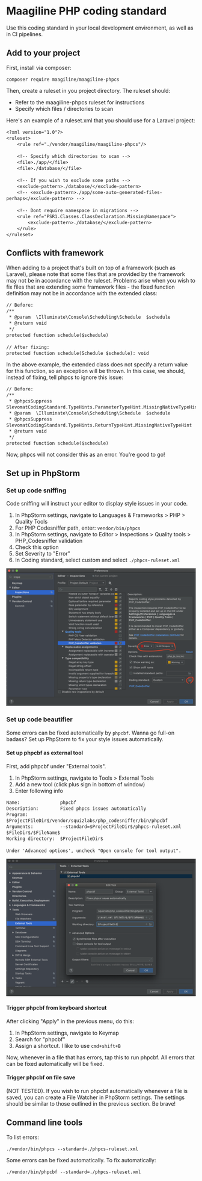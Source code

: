 # Maagiline PHP coding standard
Use this coding standard in your local development environment, as well as in CI pipelines.

## Add to your project
First, install via composer:
```
composer require maagiline/maagiline-phpcs
```

Then, create a ruleset in you project directory. The ruleset should:
- Refer to the maagiline-phpcs ruleset for instructions
- Specify which files / directories to scan

Here's an example of a ruleset.xml that you should use for a Laravel project:
```
<?xml version="1.0"?>
<ruleset>
    <rule ref="./vendor/maagiline/maagiline-phpcs"/>

    <!-- Specify which directories to scan -->
    <file>./app/</file>
    <file>./database/</file>

    <!-- If you wish to exclude some paths -->
    <exclude-pattern>./database/</exclude-pattern>
    <!-- <exclude-pattern>./app/some-auto-generated-files-perhaps</exclude-pattern> -->

    <!-- Dont require namespace in migrations -->
    <rule ref="PSR1.Classes.ClassDeclaration.MissingNamespace">
        <exclude-pattern>./database/</exclude-pattern>
    </rule>
</ruleset>
```
## Conflicts with framework
When adding to a project that's built on top of a framework (such as Laravel), please note that some files that are provided by the framework may not be in accordance with the ruleset. Problems arise when you wish to fix files that are extending some framework files - the fixed function definition may not be in accordance with the extended class:
```
// Before:
/**
 * @param  \Illuminate\Console\Scheduling\Schedule  $schedule
 * @return void
 */
protected function schedule($schedule)

// After fixing:
protected function schedule(Schedule $schedule): void
```

In the above example, the extended class does not specify a return value for this function, so an exception will be thrown. In this case, we should, instead of fixing, tell phpcs to ignore this issue:
```
// Before:
/**
 * @phpcsSuppress SlevomatCodingStandard.TypeHints.ParameterTypeHint.MissingNativeTypeHint
 * @param  \Illuminate\Console\Scheduling\Schedule  $schedule
 * @phpcsSuppress SlevomatCodingStandard.TypeHints.ReturnTypeHint.MissingNativeTypeHint
 * @return void
 */
protected function schedule($schedule)
```

Now, phpcs will not consider this as an error. You're good to go!

## Set up in PhpStorm
### Set up code sniffing
Code sniffing will instruct your editor to display style issues in your code.

1. In PhpStorm settings, navigate to Languages & Frameworks > PHP > Quality Tools
1. For PHP Codesniffer path, enter: `vendor/bin/phpcs`
1. In PhpStorm settings, navigate to Editor > Inspections > Quality tools > PHP_Codesniffer validation
1. Check this option
1. Set Severity to "Error"
1. In Coding standard, select custom and select `./phpcs-ruleset.xml`

![Codesniffer settings in PhpStorm](./docs/codesniffer-settings.png "Codesniffer settings in PhpStorm")

### Set up code beautifier
Some errors can be fixed automatically by `phpcbf`. Wanna go full-on badass? Set up PhpStorm to fix your style issues automatically.

#### Set up phpcbf as external tool
First, add phpcbf under "External tools".
1. In PhpStorm settings, navigate to Tools > External Tools
1. Add a new tool (click plus sign in bottom of window)
1. Enter following info
```
Name:               phpcbf
Description:        Fixed phpcs issues automatically
Program:            $ProjectFileDir$/vendor/squizlabs/php_codesniffer/bin/phpcbf
Arguments:          --standard=$ProjectFileDir$/phpcs-ruleset.xml $FileDir$/$FileName$
Working directory:  $ProjectFileDir$

Under 'Advanced options', uncheck "Open console for tool output".
```
![phpcbf external tool in PhpStorm](./docs/phpcbf-external-tool.png "phpcbf external tool in PhpStorm")

#### Trigger phpcbf from keyboard shortcut
After clicking "Apply" in the previous menu, do this:
1. In PhpStorm settings, navigate to Keymap
1. Search for "phpcbf"
1. Assign a shortcut. I like to use `cmd+shift+B`

Now, whenever in a file that has errors, tap this to run phpcbf. All errors that can be fixed automatically will be fixed.

#### Trigger phpcbf on file save
(NOT TESTED). If you wish to run phpcbf automatically whenever a file is saved, you can create a File Watcher in PhpStorm settings. The settings should be similar to those outlined in the previous section. Be brave!

## Command line tools
To list errors:
```
./vendor/bin/phpcs --standard=./phpcs-ruleset.xml
```

Some errors can be fixed automatically. To fix automatically:
```
./vendor/bin/phpcbf --standard=./phpcs-ruleset.xml
```